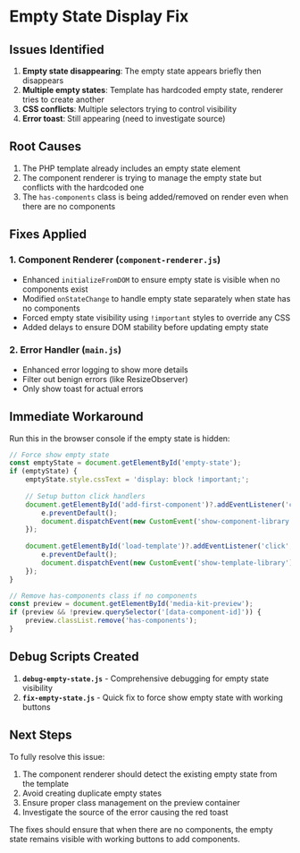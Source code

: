 # Empty State Display Fix

## Issues Identified

1. **Empty state disappearing**: The empty state appears briefly then disappears
2. **Multiple empty states**: Template has hardcoded empty state, renderer tries to create another
3. **CSS conflicts**: Multiple selectors trying to control visibility
4. **Error toast**: Still appearing (need to investigate source)

## Root Causes

1. The PHP template already includes an empty state element
2. The component renderer is trying to manage the empty state but conflicts with the hardcoded one
3. The `has-components` class is being added/removed on render even when there are no components

## Fixes Applied

### 1. Component Renderer (`component-renderer.js`)

- Enhanced `initializeFromDOM` to ensure empty state is visible when no components exist
- Modified `onStateChange` to handle empty state separately when state has no components
- Forced empty state visibility using `!important` styles to override any CSS
- Added delays to ensure DOM stability before updating empty state

### 2. Error Handler (`main.js`)

- Enhanced error logging to show more details
- Filter out benign errors (like ResizeObserver)
- Only show toast for actual errors

## Immediate Workaround

Run this in the browser console if the empty state is hidden:

```javascript
// Force show empty state
const emptyState = document.getElementById('empty-state');
if (emptyState) {
    emptyState.style.cssText = 'display: block !important;';
    
    // Setup button click handlers
    document.getElementById('add-first-component')?.addEventListener('click', (e) => {
        e.preventDefault();
        document.dispatchEvent(new CustomEvent('show-component-library'));
    });
    
    document.getElementById('load-template')?.addEventListener('click', (e) => {
        e.preventDefault();
        document.dispatchEvent(new CustomEvent('show-template-library'));
    });
}

// Remove has-components class if no components
const preview = document.getElementById('media-kit-preview');
if (preview && !preview.querySelector('[data-component-id]')) {
    preview.classList.remove('has-components');
}
```

## Debug Scripts Created

1. **`debug-empty-state.js`** - Comprehensive debugging for empty state visibility
2. **`fix-empty-state.js`** - Quick fix to force show empty state with working buttons

## Next Steps

To fully resolve this issue:

1. The component renderer should detect the existing empty state from the template
2. Avoid creating duplicate empty states
3. Ensure proper class management on the preview container
4. Investigate the source of the error causing the red toast

The fixes should ensure that when there are no components, the empty state remains visible with working buttons to add components.
